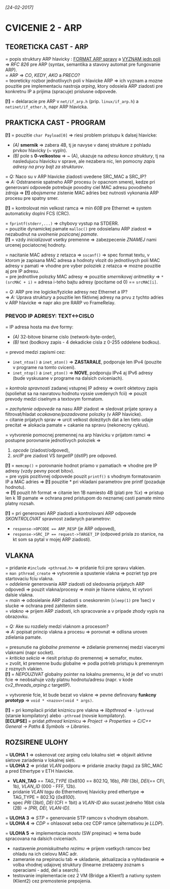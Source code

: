 _[24-02-2017]_

# CVICENIE 2 - ARP

## TEORETICKA CAST - ARP

= popis struktury ARP hlavicky : [FORMAT ARP spravy](arp_format.png) a [VYZNAM jedn poli](arp_hdr_fields.jpg) => _RFC 826_ pre ARP (syntax, semantika a stavovy automat pre fungovanie ARP).  
= ARP => _CO_, _KEDY_, _AKO_ a _PRECO_?  
= teoreticky rozbor jednotlivych poli v hlavicke ARP => ich vyznam a mozne pouzitie pre implementaciu nastroja _arping_, ktory odosiela ARP ziadosti pre konkretnu IP a prijima (spracuje) prislusne odpovede.
    
**[!]** = deklaracie pre ARP v `net/if_arp.h` (prip. `linux/if_arp.h`) a `netinet/if_ether.h`, napr ARP hlavicka.  

## PRAKTICKA CAST - PROGRAM

**[!]** = pouzitie `char Payload[0]` => riesi problem pristupu k dalsej hlavicke:
  - _(A)_ **smernik** => zabera 4B, tj je navyse v danej strukture z pohladu prvkov hlavicky (~ vypln).  
  - _(B)_ pole s **0-velkostou** => ~ (A), ukazuje na _adresu konca struktury_, tj na nasledujucu hlavicku v sprave, ale nezabera nic, len pomocny _zapis adresy na prvy bajt za strukturov_.  

= _Q:_ Naco su v ARP hlavicke ziadosti uvedene SRC_MAC a SRC_IP?  
  => _A:_ Odstranenie spatneho ARP procesu (v opacnom smere), kedze pri generovani odpovede potrebuje povodny ciel MAC adresu povodneho zdroja => **[!]** _obojsmerne_ zistenie MAC adries bez nutnosti vykonania ARP procesu pre spatny smer.  

**[!]** = kontrolovat min velkost ramca => min _60B_ pre Ethernet => system automaticky doplni FCS (CRC).  

= `fprintf(stderr,...)` => chybovy vystup na STDERR.  
= pouzitie dynamickej pamate `malloc()` pre odosielanu ARP ziadost => nezabudnut na _uvolnenie pozicanej pamate_.  
**[!]** = vzdy _inicializovat_ vsetky premenne => zabezpecenie _ZNAMEJ_ nami urcenej pociatocnej hodnoty.  

= nacitanie MAC adresy z retazca => `sscanf()` => spec format textu, v ktorom je zapisana MAC adresa a hodnoty vlozit do jednotlivych poli MAC adresy v pamati => vhodne pre vyber poloziek z retazca => mozne pouzitie aj pre IP adresu.  
= pre jednotlive polozky MAC adresy => pouzitie _smernikovej aritmetiky_ => `*(srcMAC + i)` = adresa i-teho bajtu adresy (pocitame od 0) == `srcMAC[i]`.  

= _Q:_ ARP pre ine logicke/fyzicke adresy nez Ethernet a IP?  
  => _A:_ Uprava struktury a pouzitie len fiktivnej adresy na prvu z tychto adries v ARP hlavicke => napr ako pre RARP vo FrameRelay.  

### PREVOD IP ADRESY: TEXT<->CISLO

= IP adresa hosta ma dve formy: 
  - _(A)_ 32-bitove binarne cislo (network-byte-order),
  - _(B)_ text (bodkovy zapis - 4 dekadicke cisla z 0-255 oddelene bodkou).

= prevod medzi zapismi cez:   
  - `inet_ntoa()` a `inet_aton()` => **ZASTARALE**, podporuje len IPv4 (pouzite v programe na tomto cviceni).  
  - `inet_ntop()` a `inet_pton()` => **NOVE**, podporuju IPv4 aj IPv6 adresy (bude vyskusane v programe na dalsich cviceniach).  

= _kontrola spravnosti_ zadanej vstupnej IP adresy => overit oktetovy zapis (spoliehat sa na navratovu hodnotu vyssie uvedenych fcii) => pouzit prevody medzi ciselnym a textovym formatom.  

= _zachytenie odpovede_ na nasu ARP ziadost => sledovat prijate spravy a filtrovat/hladat _ocakavane/pozadovane_ polozky (v ARP hlavicke).  
  = citanie prijatych sprav => urcit velkost dolezitych dat a len tieto udaje precitat => alokacia pamate + cakanie na spravu (nekonecny cyklus).  

= vytvorenie pomocnej premennej na arp hlavicku v prijatom ramci => postupne porovnanie jednotlivych poloziek => 
  1. _opcode_ (ziadost/odpoved),
  2. _srcIP_ pre ziadost VS _targetIP_ (dstIP) pre odpoved.

**[!]** = `memcmp()` = porovnanie hodnot priamo v pamatiach => vhodne pre IP adresy (vzdy pevny pocet bitov).  
= pre vypis pozitivnej odpovede pouzit `printf()` s vhodnym formatovanim IP a MAC adries => **[!]** pouzitie * pri vkladani parametrov pre printf (pozaduje hodnotu).  
  => **[!]** pouzit _hh_ format => citanie len 1B namiesto 4B (plati pre _%x_) => pristup len k _1B_ pamate => ochrana pred pristupom do neznamej casti pamate mimo platny rozsah.  

**[!]** = pri generovani ARP ziadosti a kontrolovani ARP odpovede _SKONTROLOVAT_ spravnost zadanych parametrov:
  - `response->OPCODE == ARP_RESP` (je ARP odpoved),  
  - `response->SRC_IP == request->TARGET_IP` (odpoved prisla zo stanice, na kt som sa pytal v mojej ARP ziadosti).   

## VLAKNA

= pridanie `#include <pthread.h>` => pridanie fcii pre spravu vlakien.  
  = `man pthread_create` => vytvorenie a spustenie vlakna => pozriet typ pre startovaciu fciu vlakna.  
= _oddelenie_ generovania ARP ziadosti od sledovania prijatych ARP odpovedi => pouzit vlakna/procesy => _main_ je hlavne vlakno, kt vytvori dalsie vlakna.  
  = _main_ => odosielanie ARP ziadosti s oneskorenim (`sleep(1)` pre 1sec) v slucke => ochrana pred zahltenim siete.  
  = _vlakno_ => prijem ARP ziadosti, ich spracovanie a v pripade zhody vypis na obrazovku.  
   
= _Q:_ Ake su rozdiely medzi vlaknom a procesom?  
  => _A:_ popisat princip vlakna a procesu => porovnat => odlisna uroven zdielania pamate.  
  
= presunutie na _globalne premenne_ => zdielanie premennej medzi viacerymi vlaknami (napr socket).  
  = _kriticka sekcia_ => riesit pristup do premennej => semafor, mutex.    
= zvolit, kt premenne budu globalne => podla potrieb pristupu k premennym z roznych vlakien.  
**[!]** = _NEPOUZIVAT_ globalny pointer na lokalnu premennu, kt je def vo vnutri fcie => neobsahuje vzdy platnu hodnotu/adresu (napr. v kode *cv2_threads_arping.c* targetIP).  

= vytvorenie fcie, kt bude bezat vo vlakne => pevne definovany **funkcny prototyp** => `void * <nazov>(void * args)`.  

**[!]** = pri kompilacii pridat kniznicu pre vlakna => _libpthread_ => `-lpthread` (starsie kompilatory) alebo `-pthread` (novsie kompilatory).  
**[ECLIPSE]** = pridat _pthread_ kniznicu => _Project -> Properties -> C/C++ General -> Paths & Symbols -> Libraries_.  

## ROZSIRENE ULOHY

= **ULOHA 1** => oskenovat cez arping celu lokalnu siet => objavit aktivne sietove zariadenia v lokalnej sieti.  
= **ULOHA 2** => pridat _VLAN_ podporu => pridanie znacky (tagu) za SRC_MAC a pred Ethertype v ETH hlavicke.  
  - **VLAN_TAG** == _TAG_TYPE_ (0x8100 == 802.1Q, 16b), _PRI_ (3b), _DEI_(== CFI, 1b), _VLAN_ID_ (000 - FFF, 12b).  
  - pridanie _VLAN tagu_ do Ethernetovej hlavicky pred ethertype => TAG_TYPE = 802.1Q (_0x8100_).  
  - spec _PRI_ (3bit), _DEI_ (CFI = 1bit) a _VLAN-ID_ ako sucast jedneho 16bit cisla (2B) -> _[PRI, DEI, VLAN-ID]_.  
  
= **ULOHA 3** => _STP_ = generovanie STP ramcov s vhodnym obsahom.  
= **ULOHA 4** => _CDP_ = ohlasovat seba cez CDP ramce (alternativou je _LLDP_).
  
= **ULOHA 5** => implementacia _mostu_ (SW prepinac) => tema bude spracovana na dalsich cviceniach.  
  - nastavenie _promiskuitneho rezimu_ => prijem vsetkych ramcov bez ohladu na ich cielovu MAC adr.  
  - zameranie na prepinaciu tab => ukladanie, aktualizacia a vyhladavanie => volba vhodnej udajovej struktury (linearne zretazeny zoznam s operaciami - add, del a search).  
  - testovanie implementacie cez 2 VM (Bridge a Klient1) a nativny system (Klient2) cez premostenie prepojenia.  


